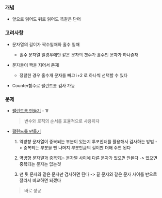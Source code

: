 ### 개념
- 앞으로 읽어도 뒤로 읽어도 똑같은 단어

### 고려사항
- 문자열의 길이가 짝수일때와 홀수 일때
    - 홀수 문자열 일경우에만 같은 문자의 갯수가 홀수인 문자가 하나존재

- 문자들이 짝을 지어서 존재
    - 정렬한 경우 홀수개 문자를 빼고 i+2 로 하나씩 선택할 수 있다

- Counter함수로 팰린드롬 검사 가능
	
### 문제
- [팰린드롬 만들기](https://www.acmicpc.net/problem/1213) - 1f
    > 변수와 로직의 순서를 효율적으로 사용하자

- [팰린드롬 만들기](https://www.acmicpc.net/problem/1254)
    1. 역방향 문자열이 중복되는 부분이 있는지 투포인터를 활용해서 검사하는 방법
        -> 중복되는 부분을 뺀 나머지 부분만큼의 길이만 더해 주면 된다

    2. 역방향 문자열과 중복되는 문자열 사이에 다른 문자가 있으면 안된다
        -> 있으면 중복되는 문자는 없는것

    3. 맨 뒷 문자와 같은 문자만 검사하면 된다
        -> 끝 문자와 같은 문자 사이를 반으로 잘라서 비교하면 되겠다
	> 바로 성공
